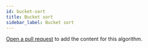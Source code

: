 ```yaml
---
id: bucket-sort
title: Bucket sort
sidebar_label: Bucket sort
---
```


[Open a pull request](https://github.com/AllAlgorithms/algorithms/tree/master/docs/bucket-sort.md) to add the content for this algorithm.